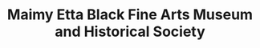 ---
layout: repo
title: "Maimy Etta Black Fine Arts Museum and Historical Society"
id: 4623
permalink: repos/4623/
---